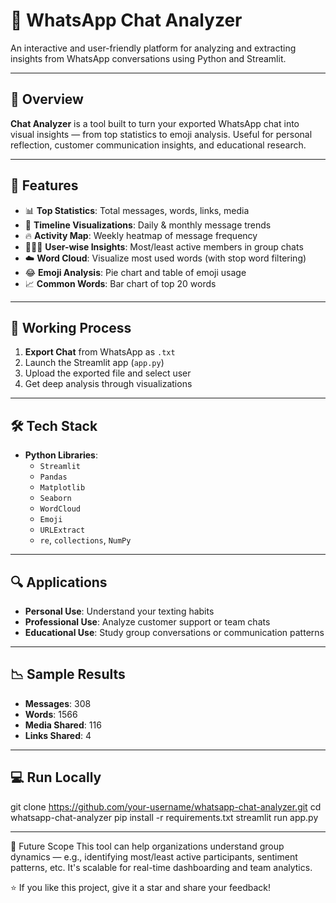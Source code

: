 # 💬 WhatsApp Chat Analyzer

An interactive and user-friendly platform for analyzing and extracting insights from WhatsApp conversations using Python and Streamlit.

---

## 👀 Overview

**Chat Analyzer** is a tool built to turn your exported WhatsApp chat into visual insights — from top statistics to emoji analysis. Useful for personal reflection, customer communication insights, and educational research.

---

## 🧠 Features

- 📊 **Top Statistics**: Total messages, words, links, media
- 📅 **Timeline Visualizations**: Daily & monthly message trends
- 🔥 **Activity Map**: Weekly heatmap of message frequency
- 🧑‍🤝‍🧑 **User-wise Insights**: Most/least active members in group chats
- ☁️ **Word Cloud**: Visualize most used words (with stop word filtering)
- 😂 **Emoji Analysis**: Pie chart and table of emoji usage
- 📈 **Common Words**: Bar chart of top 20 words

---

## 🔧 Working Process

1. **Export Chat** from WhatsApp as `.txt`  
2. Launch the Streamlit app (`app.py`)  
3. Upload the exported file and select user  
4. Get deep analysis through visualizations

---

## 🛠️ Tech Stack

- **Python Libraries**: 
  - `Streamlit`
  - `Pandas`
  - `Matplotlib`
  - `Seaborn`
  - `WordCloud`
  - `Emoji`
  - `URLExtract`
  - `re`, `collections`, `NumPy`

---

## 🔍 Applications

- **Personal Use**: Understand your texting habits  
- **Professional Use**: Analyze customer support or team chats  
- **Educational Use**: Study group conversations or communication patterns  

---

## 📉 Sample Results

- **Messages**: 308  
- **Words**: 1566  
- **Media Shared**: 116  
- **Links Shared**: 4  

---

## 💻 Run Locally

git clone https://github.com/your-username/whatsapp-chat-analyzer.git
cd whatsapp-chat-analyzer
pip install -r requirements.txt
streamlit run app.py

---

📌 Future Scope
This tool can help organizations understand group dynamics — e.g., identifying most/least active participants, sentiment patterns, etc. It's scalable for real-time dashboarding and team analytics.

⭐ If you like this project, give it a star and share your feedback!
